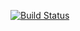 

[![Build Status](https://travis-ci.org/srebrny/online-game-infrastructure.svg?branch=master)](https://travis-ci.org/srebrny/online-game-infrastructure)
